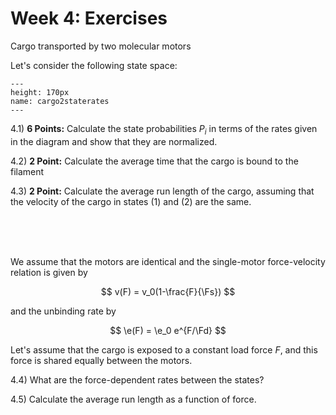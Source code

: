 Week 4: Exercises
=======================
 
Cargo transported by two molecular motors 

Let's consider the following state space:

```{figure} cargo2motstatesRates.png
---
height: 170px
name: cargo2staterates
---
```

4.1) **6 Points:** Calculate the state probabilities $P_i$ in terms of the rates given in the diagram and show that they are normalized.

4.2) **2 Point:** Calculate the average time that the cargo is bound to the filament

4.3) **2 Point:** Calculate the average run length of the cargo, assuming that the velocity of the cargo in states (1) and (2) are the same.

<br />
<br />
<br />

We assume that the motors are identical and the single-motor force-velocity relation is given by

$$
v(F) = v_0(1-\frac{F}{\Fs})
$$

and the unbinding rate by

$$
\e(F) = \e_0 e^{F/\Fd}
$$

Let's assume that the cargo is exposed to a constant load force $F$, and this force is shared equally between the motors.

4.4) What are the force-dependent rates between the states?

4.5) Calculate the average run length as a function of force.
